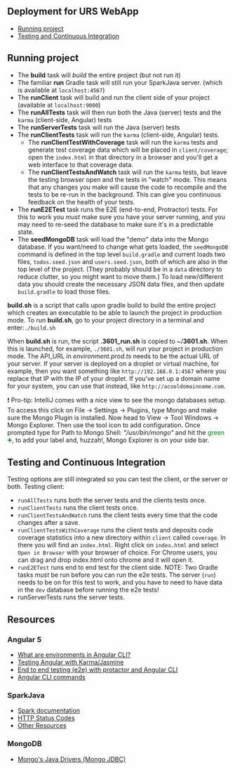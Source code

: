 

## Deployment for URS WebApp

- [Running project](#running-your-project)
- [Testing and Continuous Integration](#testing-and-continuous-integration)

## Running project
- The **build** task will _build_ the entire project (but not run it)
- The familiar **run** Gradle task will still run your SparkJava server.
(which is available at ``localhost:4567``)
- The **runClient** task will build and run the client side of your project (available at ``localhost:9000``)
- The **runAllTests** task will then run both the Java (server) tests and the `karma` (client-side, Angular) tests
- The **runServerTests** task will run the Java (server) tests
- The **runClientTests** task will run the `karma` (client-side, Angular) tests. 
   * The **runClientTestWithCoverage** task will run the `karma` tests and generate test coverage data which will be placed in `client/coverage`; open the `index.html` in that directory in a browser and you'll get a web interface to that coverage data.
   * The **runClientTestsAndWatch** task will run the `karma` tests, but leave the testing browser open and the tests in "watch" mode. This means that any changes you make will cause the code to recompile and the tests to be re-run in the background. This can give you continuous feedback on the health of your tests.
- The **runE2ETest** task runs the E2E (end-to-end, Protractor) tests. For this to work you _must_ make sure you have your server running, and you may need to re-seed the database to make sure it's in a predictable state.
- The **seedMongoDB** task will load the "demo" data into the Mongo database. If you want/need to change what gets loaded, the `seedMongoDB` command is defined in the top level `build.gradle` and current loads two files, `todos.seed.json` and `users.seed.json`, both of which are also in the top level of the project. (They probably should be in a `data` directory to reduce clutter, so you might want to move them.) To load new/different data you should create the necessary JSON data files, and then update `build.gradle` to load those files.

**build.sh** is a script that calls upon gradle build to build the entire project which creates an executable to be able to launch the
project in production mode. To run **build.sh**, go to your project directory in a terminal and enter:``./build.sh``

When **build.sh** is run, the script **.3601_run.sh** is copied to ~/**3601.sh**. When this is launched, for example, ``./3601.sh``, will run your project in production mode. The API_URL in _environment.prod.ts_ needs to be
the actual URL of your server. If your server is deployed on a droplet or virtual machine, for example, then you want something like 
`http://192.168.0.1:4567` where you replace that IP with the IP of your droplet. If you've set up a domain name for your system, you can use that instead, like `http://acooldomainname.com`.

:exclamation: Pro-tip: IntelliJ comes with a nice view to see the mongo databases setup.
To access this click on File -> Settings -> Plugins, type Mongo and make sure the Mongo Plugin is installed.
Now head to View -> Tool Windows -> Mongo Explorer. Then use the tool icon to add configuration.
Once prompted type for Path to Mongo Shell: _"/usr/bin/mongo"_
and hit the <span style="color:green">green :heavy_plus_sign:</span>, to add your label and, huzzah!, Mongo Explorer is on your side bar.

## Testing and Continuous Integration

Testing options are still integrated  so you can test the client, or the server or both.
Testing client:
* `runAllTests` runs both the server tests and the clients tests once.
* `runClientTests` runs the client tests once.
* `runClientTestsAndWatch` runs the client tests every time that the code changes after a save.
* `runClientTestsWithCoverage` runs the client tests and deposits code coverage statistics into a new directory within `client` called `coverage`. In there you will find an `index.html`. Right click on `index.html` and select `Open in Browser` with your browser of choice. For Chrome users, you can drag and drop index.html onto chrome and it will open it.  
* `runE2ETest` runs end to end test for the client side. NOTE: Two Gradle tasks _must_ be run before you can run the e2e tests. 
The server (`run`) needs to be on for this test to work, and you have to
need to have data in the `dev` database before running the e2e tests!
* runServerTests runs the server tests.

## Resources

### Angular 5

- [What are environments in Angular CLI?][environments]
- [Testing Angular with Karma/Jasmine][angular-karma-jasmine]
- [End to end testing (e2e) with protactor and Angular CLI][e2e-testing]
- [Angular CLI commands](https://github.com/angular/angular-cli/wiki)

### SparkJava
- [Spark documentation][spark-documentation]
- [HTTP Status Codes][status-codes]
- [Other Resources][lab2]

### MongoDB
- [Mongo's Java Drivers (Mongo JDBC)][mongo-jdbc]


[angular-karma-jasmine]: https://codecraft.tv/courses/angular/unit-testing/jasmine-and-karma/
[e2e-testing]: https://coryrylan.com/blog/introduction-to-e2e-testing-with-the-angular-cli-and-protractor
[environments]: http://tattoocoder.com/angular-cli-using-the-environment-option/
[spark-documentation]: http://sparkjava.com/documentation.html
[status-codes]: https://en.wikipedia.org/wiki/List_of_HTTP_status_codes
[lab2]: https://github.com/UMM-CSci-3601/3601-lab2_client-server/blob/master/README.md#resources
[mongo-jdbc]: https://docs.mongodb.com/ecosystem/drivers/java/
[labtasks]: LABTASKS.md
[travis]: https://travis-ci.org/
